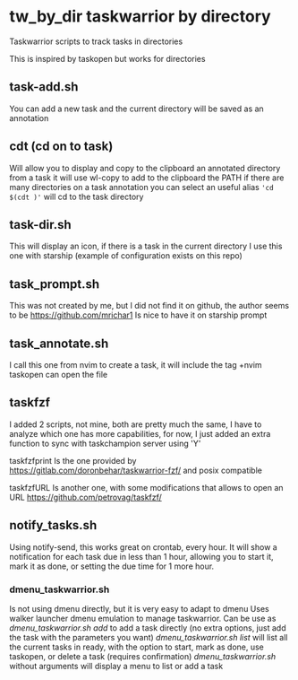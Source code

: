 # tw_by_dir taskwarrior by directory
Taskwarrior scripts to track tasks in directories

This is inspired by taskopen but works for directories


## task-add.sh
You can add a new task and the current directory will be saved as an annotation


## cdt (cd on to task)
Will allow you to display and copy to the clipboard an annotated directory from a task
it will use wl-copy to add to the clipboard the PATH
if there are many directories on a task annotation you can select
an useful alias `'cd $(cdt )'` will cd to the task directory


## task-dir.sh
This will display an icon, if there is a task in the current directory
I use this one with starship (example of configuration exists on this repo)


## task_prompt.sh
This was not created by me, but I did not find it on github, the author seems to be
https://github.com/mrichar1
Is nice to have it on starship prompt


## task_annotate.sh
I call this one from nvim to create a task, it will include the tag +nvim
taskopen can open the file


## taskfzf
I added 2 scripts, not mine, both are pretty much the same, I have to analyze which one has more capabilities,
for now, I just added an extra function to sync with taskchampion server using 'Y'

taskfzfprint Is the one provided by https://gitlab.com/doronbehar/taskwarrior-fzf/ and posix compatible

taskfzfURL Is another one, with some modifications that allows to open an URL
https://github.com/petrovag/taskfzf/


## notify_tasks.sh
Using notify-send, this works great on crontab, every hour. It will show a notification for each task due in less than 1 hour,
allowing you to start it, mark it as done, or setting the due time for 1 more hour.


### dmenu_taskwarrior.sh
Is not using dmenu directly, but it is very easy to adapt to dmenu
Uses walker launcher dmenu emulation to manage taskwarrior.
Can be use as _dmenu_taskwarrior.sh add_ to add a task directly (no extra options, just add the task with the parameters you want)
_dmenu_taskwarrior.sh list_ will list all the current tasks in ready, with the option to start, mark as done, use taskopen, or delete a task (requires confirmation)
_dmenu_taskwarrior.sh_ without arguments will display a menu to list or add a task
